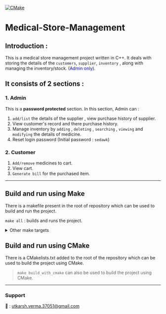 [![CMake](https://github.com/UtkarshVerma37051/Medical-Store-Management/actions/workflows/cmake.yml/badge.svg?branch=feature%2Fautomate-build)](https://github.com/UtkarshVerma37051/Medical-Store-Management/actions/workflows/cmake.yml)

# Medical-Store-Management

## Introduction :
This is a medical store management project written in C++.
It deals with storing the details of the `customers`, `supplier`, `inventory` , along with managing the inventory/stock. (<font color="blue">Admin only</font>).
## It consists of 2 sections :

### 1. Admin
This is a **password protected** section. In this section, Admin can :
1. `add/list` the details of the supplier , view purchase history of supplier.
2. View customer's record and there purchase history.
3. Manage inventory by `adding` , `deleting` , `searching` , `viewing` and `modifying` the details of medicine.
4. Reset login password (Initial password : `sedawk`)

### 2. Customer
1. `Add/remove` medicines to cart.
2. View cart.
3. `Generate bill` for the purchased item.
- - -

## Build and run using Make

There is a makefile present in the root of repository which can be used to build and run the project.

`make all` : builds and runs the project.



<details>
<summary>Other make targets</summary>
<br>

`make clean` : cleans the build directory.
`make compile` : compiles the sources files to object files (`build/*.o`).
`make link`    : links the object files and create the executable <font color="green">medical.exe</font> which is present in <font color="green" >build/bin</font> directory (if not specified).
`make run`     : runs the exe (if already built).
</details>

## Build and run using CMake

There is a CMakelists.txt added to the root of the repository which can be used to build the project using CMake.

> `make build_with_cmake` can also be used to build the project using CMake.
---
### Support

:e-mail: : utkarsh.verma.37051@gmail.com
